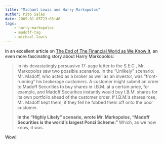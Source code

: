 ```yaml
---
title: "Michael Lewis and Harry Markopolos"
author: Pito Salas
date: 2009-01-05T23:03:46
tags:
    - harry-markopolos
    - madoff-tag
    - michael-lewis
---
```




In an excellent article on [The End of The Financial World as We Know
It](<http://www.nytimes.com/2009/01/04/opinion/04lewiseinhorn.html?em>), an
even more fascinating story about Harry Markopolos:

> In his devastatingly persuasive 17-page letter to the S.E.C., Mr. Markopolos
> saw two possible scenarios. In the “Unlikely” scenario: Mr. Madoff, who
> acted as a broker as well as an investor, was “front-running” his brokerage
> customers. A customer might submit an order to Madoff Securities to buy
> shares in I.B.M. at a certain price, for example, and Madoff Securities
> instantly would buy I.B.M. shares for its own portfolio ahead of the
> customer order. If I.B.M.’s shares rose, Mr. Madoff kept them; if they fell
> he fobbed them off onto the poor customer.
>
> **In the “Highly Likely” scenario, wrote Mr. Markopolos, “Madoff Securities
> is the world’s largest Ponzi Scheme.”** Which, as we now know, it was.

Wow!


